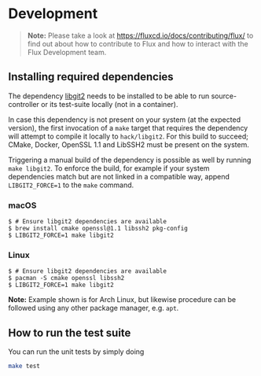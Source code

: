 # Development

> **Note:** Please take a look at <https://fluxcd.io/docs/contributing/flux/>
> to find out about how to contribute to Flux and how to interact with the
> Flux Development team.

## Installing required dependencies

The dependency [libgit2](https://libgit2.org/) needs to be installed to be able
to run source-controller or its test-suite locally (not in a container).

In case this dependency is not present on your system (at the expected
version), the first invocation of a `make` target that requires the
dependency will attempt to compile it locally to `hack/libgit2`. For this build
to succeed; CMake, Docker, OpenSSL 1.1 and LibSSH2 must be present on the system.

Triggering a manual build of the dependency is possible as well by running
`make libgit2`. To enforce the build, for example if your system dependencies
match but are not linked in a compatible way, append `LIBGIT2_FORCE=1` to the
`make` command.

### macOS

```console
$ # Ensure libgit2 dependencies are available
$ brew install cmake openssl@1.1 libssh2 pkg-config
$ LIBGIT2_FORCE=1 make libgit2
```

### Linux

```console
$ # Ensure libgit2 dependencies are available
$ pacman -S cmake openssl libssh2
$ LIBGIT2_FORCE=1 make libgit2
```

**Note:** Example shown is for Arch Linux, but likewise procedure can be
followed using any other package manager, e.g. `apt`.

## How to run the test suite

You can run the unit tests by simply doing

```bash
make test
```
